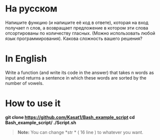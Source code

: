 # На русском

Напишите функцию (и напишите её код в ответе), которая на вход получает n слов, а возвращает предложение в котором эти слова отсортированы по количеству гласных. (Можно использовать любой язык программирования). Какова сложность вашего решения?


# In English

Write a function (and write its code in the answer) that takes n words as input and returns a sentence in which these words are sorted by the number of vowels.
# How to use it 
**git clone https://github.com/Kasat1/Bash_example_script
 cd Bash_example_script/
./Script.sh** 
> **Note:** You can change *str * ( 16 line ) to whatever you want.
